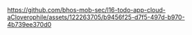 https://github.com/bhos-mob-sec/l16-todo-app-cloud-aCloverophile/assets/122263705/b9456f25-d7f5-497d-b970-4b739ee370d0

